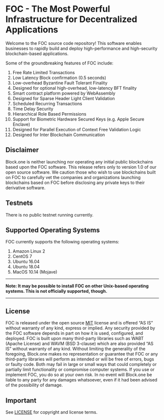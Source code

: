 
# FOC - The Most Powerful Infrastructure for Decentralized Applications

Welcome to the FOC source code repository! This software enables businesses to rapidly build and deploy high-performance and high-security blockchain-based applications.

Some of the groundbreaking features of FOC include:

1. Free Rate Limited Transactions
1. Low Latency Block confirmation (0.5 seconds)
1. Low-overhead Byzantine Fault Tolerant Finality
1. Designed for optional high-overhead, low-latency BFT finality
1. Smart contract platform powered by WebAssembly
1. Designed for Sparse Header Light Client Validation
1. Scheduled Recurring Transactions
1. Time Delay Security
1. Hierarchical Role Based Permissions
1. Support for Biometric Hardware Secured Keys (e.g. Apple Secure Enclave)
1. Designed for Parallel Execution of Context Free Validation Logic
1. Designed for Inter Blockchain Communication

## Disclaimer

Block.one is neither launching nor operating any initial public blockchains based upon the FOC software. This release refers only to version 1.0 of our open source software. We caution those who wish to use blockchains built on FOC to carefully vet the companies and organizations launching blockchains based on FOC before disclosing any private keys to their derivative software.

## Testnets

There is no public testnet running currently.

## Supported Operating Systems

FOC currently supports the following operating systems:  

1. Amazon Linux 2
2. CentOS 7
3. Ubuntu 16.04
4. Ubuntu 18.04
5. MacOS 10.14 (Mojave)

---

**Note: It may be possible to install FOC on other Unix-based operating systems. This is not officially supported, though.**

---

## License

FOC is released under the open source [MIT](./LICENSE) license and is offered “AS IS” without warranty of any kind, express or implied. Any security provided by the FOC software depends in part on how it is used, configured, and deployed. FOC is built upon many third-party libraries such as WABT (Apache License) and WAVM (BSD 3-clause) which are also provided “AS IS” without warranty of any kind. Without limiting the generality of the foregoing, Block.one makes no representation or guarantee that FOC or any third-party libraries will perform as intended or will be free of errors, bugs or faulty code. Both may fail in large or small ways that could completely or partially limit functionality or compromise computer systems. If you use or implement FOC, you do so at your own risk. In no event will Block.one be liable to any party for any damages whatsoever, even if it had been advised of the possibility of damage.  

## Important

See [LICENSE](./LICENSE) for copyright and license terms.